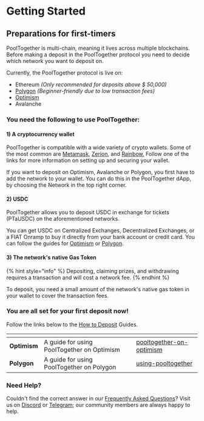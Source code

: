 # Getting Started

## Preparations for first-timers&#x20;

PoolTogether is multi-chain, meaning it lives across multiple blockchains. Before making a deposit in the PoolTogether protocol you need to decide which network you want to deposit on.&#x20;

Currently, the PoolTogether protocol is live on:

* Ethereum _(Only recommended for deposits above $ 50,000)_
* [Polygon](../pooltogether/using-pooltogether/) _(Beginner-friendly due to low transaction fees)_
* [Optimism](../pooltogether/pooltogether-on-optimism/)
* Avalanche

### You need the following to use PoolTogether:

#### 1) A cryptocurrency wallet

PoolTogether is compatible with a wide variety of crypto wallets. Some of the most common are [Metamask](https://metamask.zendesk.com/hc/en-us/articles/360015489531-Getting-Started-With-MetaMask), [Zerion](https://zerion.io/), and [Rainbow](https://learn.rainbow.me/)[.](https://rainbow.me/) Follow one of the links for more information on setting up and securing your wallet.

If you want to deposit on Optimism, Avalanche or Polygon, you first have to add the network to your wallet. You can do this in the PoolTogether dApp, by choosing the Network in the top right corner.&#x20;

#### 2) USDC

PoolTogether allows you to deposit USDC in exchange for tickets (PTaUSDC) on the aforementioned networks.&#x20;

You can get USDC on Centralized Exchanges, Decentralized Exchanges, or a FIAT Onramp to buy it directly from your bank account or credit card. You can follow the guides for [Optimism](../pooltogether/pooltogether-on-optimism/getting-usdc-and-eth-on-optimism.md) or [Polygon](../pooltogether/using-pooltogether/getting-usdc-on-polygon.md).

#### 3) The network's native Gas Token

{% hint style="info" %}
Depositing, claiming prizes, and withdrawing requires a transaction and will cost a network fee.
{% endhint %}

To deposit, you need a small amount of the network's native gas token in your wallet to cover the transaction fees.&#x20;

### You are all set for your first deposit now! &#x20;

Follow the links below to the [How to Deposit](../pooltogether/using-pooltogether/) Guides.

<table data-card-size="large" data-view="cards"><thead><tr><th></th><th></th><th></th><th data-hidden data-card-target data-type="content-ref"></th></tr></thead><tbody><tr><td><strong>Optimism</strong></td><td>A guide for using PoolTogether on Optimism</td><td></td><td><a href="../pooltogether/pooltogether-on-optimism/">pooltogether-on-optimism</a></td></tr><tr><td><strong>Polygon</strong></td><td>A guide for using PoolTogether on Polygon</td><td></td><td><a href="../pooltogether/using-pooltogether/">using-pooltogether</a></td></tr></tbody></table>

### Need Help?

Couldn't find the correct answer in our [Frequently Asked Questions](faq.md)? Visit us on [Discord](https://pooltogether.com/discord) or [Telegram](https://t.me/PoolTogetherTelegram); our community members are always happy to help.
